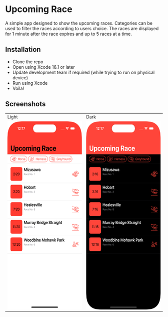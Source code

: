 # Upcoming Race

A simple app designed to show the upcoming races. Categories can be used to filter the races according to users choice. The races are displayed for 1 minute after the race expires and up to 5 races at a time.

## Installation

- Clone the repo
- Open using Xcode 16.1 or later
- Update development team if required (while trying to run on physical device)
- Run using Xcode
- Voila!

## Screenshots

<table>
  <tr>
    <td>Light</td>
    <td>Dark</td>
  </tr>
  <tr>
    <td><img src="Screenshots/light.png" width=270 height=600></td>
    <td><img src="Screenshots/dark.png" width=270 height=600></td>
  </tr>
  <tr>
</table>
